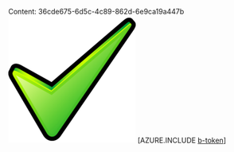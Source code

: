 Content: 36cde675-6d5c-4c89-862d-6e9ca19a447b![image](621db21a-e941-41fa-b4ea-fe3ac2806b14.png)
[AZURE.INCLUDE [b-token](3051c433-a8ae-400c-ad67-1a7c0bf95320.md)]
